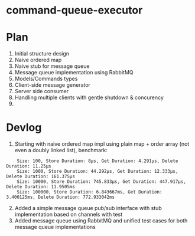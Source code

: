 # command-queue-executor

# Plan 

1. Initial structure design
2. Naive ordered map
3. Naive stub for message queue
4. Message queue implementation using RabbitMQ
4. Models/Commands types
5. Client-side message generator
6. Server side consumer
7. Handling multiple clients with gentle shutdown & concurency
8. 


# Devlog

1. Starting with naive ordered map impl using plain map + order array (not even a doubly linked list), benchmark:
```
    Size: 100, Store Duration: 8µs, Get Duration: 4.291µs, Delete Duration: 11.25µs
    Size: 1000, Store Duration: 44.292µs, Get Duration: 12.333µs, Delete Duration: 161.375µs
    Size: 10000, Store Duration: 745.833µs, Get Duration: 447.917µs, Delete Duration: 11.9505ms
    Size: 100000, Store Duration: 6.843667ms, Get Duration: 3.400125ms, Delete Duration: 772.933042ms
```
2. Added a simple message queue pub/sub interface with stub implementation based on channels with test
3. Added message queue using RabbitMQ and unified test cases for both message queue implementations